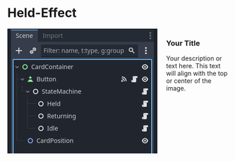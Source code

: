 # Held-Effect

<div style="display: flex; align-items: flex-start;">
    <img src="Images/SceneStructure.png" alt="Your Image" width="400" style="margin-right: 20px;">
    <div>
        <h3>Your Title</h3>
        <p>Your description or text here. This text will align with the top or center of the image.</p>
    </div>
</div>
